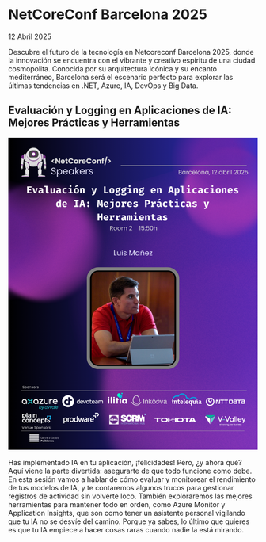 # NetCoreConf Barcelona 2025

12 Abril 2025

Descubre el futuro de la tecnología en Netcoreconf Barcelona 2025, donde la innovación se encuentra con el vibrante y creativo espíritu de una ciudad cosmopolita. Conocida por su arquitectura icónica y su encanto mediterráneo, Barcelona será el escenario perfecto para explorar las últimas tendencias en .NET, Azure, IA, DevOps y Big Data.

## Evaluación y Logging en Aplicaciones de IA: Mejores Prácticas y Herramientas

![Ai Evaluation Luis Manez session card](./assets/netcoreconf-bcn-2025-lmanez-card.png)

Has implementado IA en tu aplicación, ¡felicidades! Pero, ¿y ahora qué? Aquí viene la parte divertida: asegurarte de que todo funcione como debe. En esta sesión vamos a hablar de cómo evaluar y monitorear el rendimiento de tus modelos de IA, y te contaremos algunos trucos para gestionar registros de actividad sin volverte loco. También exploraremos las mejores herramientas para mantener todo en orden, como Azure Monitor y Application Insights, que son como tener un asistente personal vigilando que tu IA no se desvíe del camino. Porque ya sabes, lo último que quieres es que tu IA empiece a hacer cosas raras cuando nadie la está mirando.